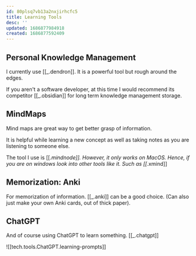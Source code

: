```yaml
---
id: 80plsq7vb13a2nxjirhcfc5
title: Learning Tools
desc: ''
updated: 1686877984918
created: 1686877592409
---
```


## Personal Knowledge Management
I currently use [[_.dendron]]. It is a powerful tool but rough around the edges.

If you aren't a software developer, at this time I would recommend its competitor [[_.obsidian]] for long term knowledge management storage.

## MindMaps
Mind maps are great way to get better grasp of information. 

It is helpful while learning a new concept as well as taking notes as you are listening to someone else.

The tool I use is [[_.mindnode]]. However, it only works on MacOS. Hence, if you are on windows look into other tools like it. Such as [[_.xmind]]


## Memorization: Anki
For memorization of information. [[_.anki]] can be a good choice. (Can also just make your own Anki cards, out of thick paper).

## ChatGPT
And of course using ChatGPT to learn something. [[_.chatgpt]]

![[tech.tools.ChatGPT.learning-prompts]]